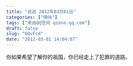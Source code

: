 ```yaml
---
title: "说说 2012年03月01日"
categories: ["嘀咕"]
tags: ["来自QQ空间 qzone.qq.com"]
draft: false
slug: "6QvFcd"
date: "2012-03-01 14:04:07"
---
```


你如果希望了解你的祖国，你已经走上了犯罪的道路。
